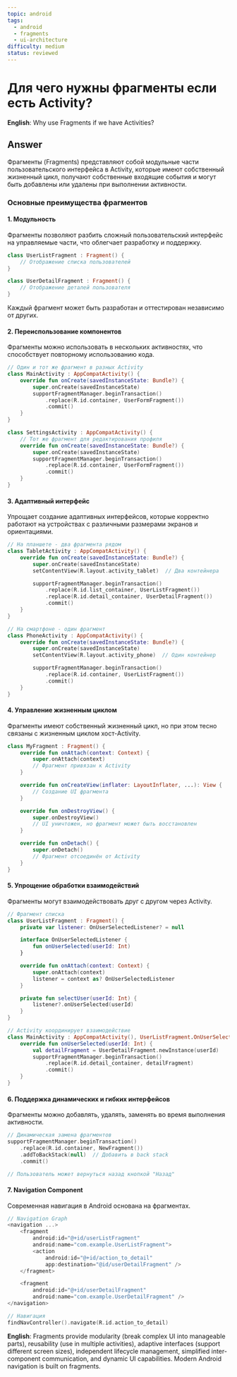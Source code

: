 ```yaml
---
topic: android
tags:
  - android
  - fragments
  - ui-architecture
difficulty: medium
status: reviewed
---
```


# Для чего нужны фрагменты если есть Activity?

**English**: Why use Fragments if we have Activities?

## Answer

Фрагменты (Fragments) представляют собой модульные части пользовательского интерфейса в Activity, которые имеют собственный жизненный цикл, получают собственные входящие события и могут быть добавлены или удалены при выполнении активности.

### Основные преимущества фрагментов

#### 1. Модульность

Фрагменты позволяют разбить сложный пользовательский интерфейс на управляемые части, что облегчает разработку и поддержку.

```kotlin
class UserListFragment : Fragment() {
    // Отображение списка пользователей
}

class UserDetailFragment : Fragment() {
    // Отображение деталей пользователя
}
```

Каждый фрагмент может быть разработан и оттестирован независимо от других.

#### 2. Переиспользование компонентов

Фрагменты можно использовать в нескольких активностях, что способствует повторному использованию кода.

```kotlin
// Один и тот же фрагмент в разных Activity
class MainActivity : AppCompatActivity() {
    override fun onCreate(savedInstanceState: Bundle?) {
        super.onCreate(savedInstanceState)
        supportFragmentManager.beginTransaction()
            .replace(R.id.container, UserFormFragment())
            .commit()
    }
}

class SettingsActivity : AppCompatActivity() {
    // Тот же фрагмент для редактирования профиля
    override fun onCreate(savedInstanceState: Bundle?) {
        super.onCreate(savedInstanceState)
        supportFragmentManager.beginTransaction()
            .replace(R.id.container, UserFormFragment())
            .commit()
    }
}
```

#### 3. Адаптивный интерфейс

Упрощает создание адаптивных интерфейсов, которые корректно работают на устройствах с различными размерами экранов и ориентациями.

```kotlin
// На планшете - два фрагмента рядом
class TabletActivity : AppCompatActivity() {
    override fun onCreate(savedInstanceState: Bundle?) {
        super.onCreate(savedInstanceState)
        setContentView(R.layout.activity_tablet)  // Два контейнера

        supportFragmentManager.beginTransaction()
            .replace(R.id.list_container, UserListFragment())
            .replace(R.id.detail_container, UserDetailFragment())
            .commit()
    }
}

// На смартфоне - один фрагмент
class PhoneActivity : AppCompatActivity() {
    override fun onCreate(savedInstanceState: Bundle?) {
        super.onCreate(savedInstanceState)
        setContentView(R.layout.activity_phone)  // Один контейнер

        supportFragmentManager.beginTransaction()
            .replace(R.id.container, UserListFragment())
            .commit()
    }
}
```

#### 4. Управление жизненным циклом

Фрагменты имеют собственный жизненный цикл, но при этом тесно связаны с жизненным циклом хост-Activity.

```kotlin
class MyFragment : Fragment() {
    override fun onAttach(context: Context) {
        super.onAttach(context)
        // Фрагмент привязан к Activity
    }

    override fun onCreateView(inflater: LayoutInflater, ...): View {
        // Создание UI фрагмента
    }

    override fun onDestroyView() {
        super.onDestroyView()
        // UI уничтожен, но фрагмент может быть восстановлен
    }

    override fun onDetach() {
        super.onDetach()
        // Фрагмент отсоединён от Activity
    }
}
```

#### 5. Упрощение обработки взаимодействий

Фрагменты могут взаимодействовать друг с другом через Activity.

```kotlin
// Фрагмент списка
class UserListFragment : Fragment() {
    private var listener: OnUserSelectedListener? = null

    interface OnUserSelectedListener {
        fun onUserSelected(userId: Int)
    }

    override fun onAttach(context: Context) {
        super.onAttach(context)
        listener = context as? OnUserSelectedListener
    }

    private fun selectUser(userId: Int) {
        listener?.onUserSelected(userId)
    }
}

// Activity координирует взаимодействие
class MainActivity : AppCompatActivity(), UserListFragment.OnUserSelectedListener {
    override fun onUserSelected(userId: Int) {
        val detailFragment = UserDetailFragment.newInstance(userId)
        supportFragmentManager.beginTransaction()
            .replace(R.id.detail_container, detailFragment)
            .commit()
    }
}
```

#### 6. Поддержка динамических и гибких интерфейсов

Фрагменты можно добавлять, удалять, заменять во время выполнения активности.

```kotlin
// Динамическая замена фрагментов
supportFragmentManager.beginTransaction()
    .replace(R.id.container, NewFragment())
    .addToBackStack(null)  // Добавить в back stack
    .commit()

// Пользователь может вернуться назад кнопкой "Назад"
```

#### 7. Navigation Component

Современная навигация в Android основана на фрагментах.

```kotlin
// Navigation Graph
<navigation ...>
    <fragment
        android:id="@+id/userListFragment"
        android:name="com.example.UserListFragment">
        <action
            android:id="@+id/action_to_detail"
            app:destination="@id/userDetailFragment" />
    </fragment>

    <fragment
        android:id="@+id/userDetailFragment"
        android:name="com.example.UserDetailFragment" />
</navigation>

// Навигация
findNavController().navigate(R.id.action_to_detail)
```

**English**: Fragments provide modularity (break complex UI into manageable parts), reusability (use in multiple activities), adaptive interfaces (support different screen sizes), independent lifecycle management, simplified inter-component communication, and dynamic UI capabilities. Modern Android navigation is built on fragments.
